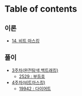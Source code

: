 # Table of contents

## 이론 <a href="#이론" id="이론"></a>

* [14. 비트 마스킹](README.md)

## 풀이 <a href="#풀이" id="풀이"></a>

* [3주차(완전탐색,백트래킹)](풀이/3주차\(완전탐색,백트래킹\)/README.md)
  * [2529 : 부등호](풀이/3주차\(완전탐색,백트래킹\)/2529.md)
* [4주차(비트마스킹)](풀이/4주차\(비트마스킹\)/README.md)
  * [19942 : 다이어트](풀이/4주차\(비트마스킹\)/19942.md)
